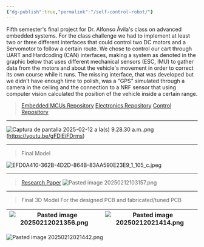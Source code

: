 ```yaml
---
{"dg-publish":true,"permalink":"/self-control-robot/"}
---
```


Fifth semester's final project for Dr. Alfonso Ávila's class on advanced embedded systems. For the class challenge we had to implement at least two or three different interfaces that could control two DC motors and a Servomotor to follow a certain route. We chose to control our cart through UART and Hardcoding (CAN) interfaces, making a system as denoted in the graphic below that uses different mechanical  sensors (ESC, IMU) to gather data from the motors and about the vehicle's movement in order to correct its own course while it runs. The missing interface, that was developed but we didn't have enough time to polish, was a "GPS" simulated through a camera in the ceiling and the connection to a NRF sensor that using computer vision calculated the position of the vehicle inside a certain range. 

> [Embedded MCUs Repository](https://github.com/CEJ2-Robotics/JO1_Embedded)
> [Electronics Repository](https://github.com/CEJ2-Robotics/JO1_Electronics)
> [Control Repository ](https://github.com/CEJ2-Robotics/JO1_Control.git)

---

![Captura de pantalla 2025-02-12 a la(s) 9.28.30 a.m..png](/img/user/imagenes/Captura%20de%20pantalla%202025-02-12%20a%20la(s)%209.28.30%20a.m..png)(https://youtu.be/gFDlEiFDrms)

---

>Final Model

![EFD0A410-362B-4D2D-864B-83AA590E23E9_1_105_c.jpeg](/img/user/imagenes/EFD0A410-362B-4D2D-864B-83AA590E23E9_1_105_c.jpeg)

---

> [Research Paper](https://docs.google.com/document/d/1-Lp5cSIEmAinlWhfnXFWSenTsRBmVe9RvbURuot7qUM/edit?tab=t.0)
![Pasted image 20250212103157.png](/img/user/imagenes/Pasted%20image%2020250212103157.png)

---

> Final 3D Model For the designed PCB and fabricated/tuned PCB

| ![Pasted image 20250212021356.png](/img/user/imagenes/Pasted%20image%2020250212021356.png) | ![Pasted image 20250212021414.png](/img/user/imagenes/Pasted%20image%2020250212021414.png) |
| ------------------------------------ | ------------------------------------ |

![Pasted image 20250212021442.png](/img/user/imagenes/Pasted%20image%2020250212021442.png)